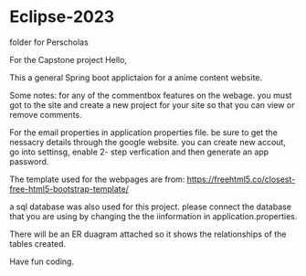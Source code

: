 # Eclipse-2023
folder for Perscholas

For the Capstone project
Hello, 

This a general Spring boot applictaion for a anime content website.

Some notes:
for any of the commentbox features on the webage. you must got to the site and create a new project for your site so that you can view or remove comments.

For the email properties in application properties file. be sure to get the nessacry details through the google website. 
you can create new accout, go into settinsg, enable 2- step verfication and then generate an app password. 


The template used for the webpages are from: https://freehtml5.co/closest-free-html5-bootstrap-template/

a sql database was also used for this project. please connect the database that you are using by changing the the iinformation in application.properties.

There will be an ER duagram attached so it shows the relationships of the tables created.


Have fun coding.
